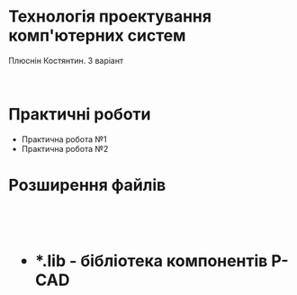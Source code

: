 # Технологія проектування комп'ютерних систем</br>
<p>Плюснін Костянтин. 3 варіант</p></br>
<h1>Практичні роботи</h1>
<ul>
  <li>Практична робота №1</li>
  <li>Практична робота №2</li>
</ul>
<h1>Розширення файлів<h1></br>
<ul>
  <li>*.lib - бібліотека компонентів P-CAD</li>
</ul>
